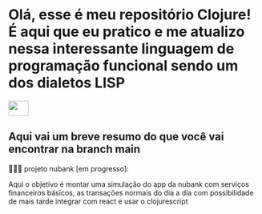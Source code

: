 # Olá, esse é meu repositório Clojure! É aqui que eu pratico e me atualizo nessa interessante linguagem de programação funcional sendo um dos dialetos LISP

<div>
  <img align="center" height="30" width="40" src="https://cdn.jsdelivr.net/gh/devicons/devicon/icons/java/java-original.svg" style="max-width: 100%;">
</div>


## Aqui vai um breve resumo do que você vai encontrar na branch main

👨🏽‍💻 projeto nubank [em progresso]: 

Aqui o objetivo é montar uma simulação do app da nubank com serviços financeiros básicos, as transações normais do dia a dia com possibilidade de mais tarde integrar com react e usar o clojurescript


##






